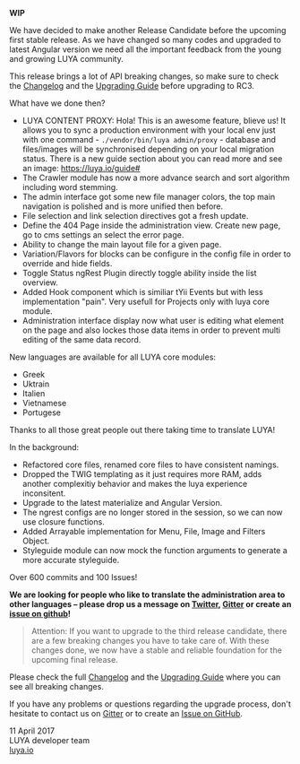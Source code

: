 **WIP**

We have decided to make another Release Candidate before the upcoming first stable release. As we have changed so many codes and upgraded to latest Angular version we need all the important feedback from the young and growing LUYA community.

This release brings a lot of API breaking changes, so make sure to check the [Changelog](https://github.com/luyadev/luya/blob/master/CHANGELOG.md) and the [Upgrading Guide](https://luya.io/guide/install-upgrade) before upgrading to RC3.

What have we done then?

+ LUYA CONTENT PROXY: Hola! This is an awesome feature, blieve us! It allows you to sync a production environment with your local env just with one command - `./vendor/bin/luya admin/proxy` - database and files/images will be synchronised depending on your local migration status. There is a new guide section about you can read more and see an image: https://luya.io/guide#
+ The Crawler module has now a more advance search and sort algorithm including word stemming.
+ The admin interface got some new file manager colors, the top main navigation is polished and is more unified then before.
+ File selection and link selection directives got a fresh update.
+ Define the 404 Page inside the administration view. Create new page, go to cms settings an select the error page.
+ Ability to change the main layout file for a given page.
+ Variation/Flavors for blocks can be configure in the config file in order to override and hide fields.
+ Toggle Status ngRest Plugin directly toggle ability inside the list overview.
+ Added Hook component which is similiar tYii Events but with less implementation "pain". Very usefull for Projects only with luya core module.
+ Administration interface display now what user is editing what element on the page and also lockes those data items in order to prevent multi editing of the same data record.

New languages are available for all LUYA core modules:

+ Greek
+ Uktrain
+ Italien
+ Vietnamese
+ Portugese

Thanks to all those great people out there taking time to translate LUYA!

In the background:

+ Refactored core files, renamed core files to have consistent namings.
+ Dropped the TWIG templating as it just requires more RAM, adds another complexitiy behavior and makes the luya experience inconsitent.
+ Upgrade to the latest materialize and Angular Version.
+ The ngrest configs are no longer stored in the session, so we can now use closure functions.
+ Added Arrayable implementation for Menu, File, Image and Filters Object.
+ Styleguide module can now mock the function arguments to generate a more accurate styleguide.

Over 600 commits and 100 Issues!

**We are looking for people who like to translate the administration area to other languages – please drop us a message on [Twitter](https://twitter.com/luyadev), [Gitter](https://gitter.im/luyadev/luya) or create an [issue on github](https://github.com/luyadev/luya/issues)!**

> Attention: If you want to upgrade to the third release candidate, there are a few breaking changes you have to take care of. With these changes done, we now have a stable and reliable foundation for the upcoming final release.

Please check the full [Changelog](https://github.com/luyadev/luya/blob/master/CHANGELOG.md) and the [Upgrading Guide](https://luya.io/guide/install-upgrade) where you can see all breaking changes.

If you have any problems or questions regarding the upgrade process, don't hesitate to contact us on [Gitter](https://gitter.im/luyadev/luya) or to create an [Issue on GitHub](https://github.com/luyadev/luya/issues).

11 April 2017  
LUYA developer team  
[luya.io](https://luya.io)
